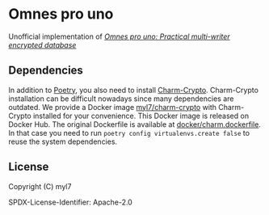 # Omnes pro uno

Unofficial implementation of [_Omnes pro uno: Practical multi-writer encrypted database_][Omnes pro uno]

[Omnes pro uno]: https://www.usenix.org/conference/usenixsecurity22/presentation/wang-jiafan

## Dependencies

In addition to [Poetry], you also need to install [Charm-Crypto].
Charm-Crypto installation can be difficult nowadays since many dependencies are outdated.
We provide a Docker image [myl7/charm-crypto] with Charm-Crypto installed for your convenience.
This Docker image is released on Docker Hub.
The original Dockerfile is available at [docker/charm.dockerfile](docker/charm.dockerfile).
In that case you need to run `poetry config virtualenvs.create false` to reuse the system dependencies.

[Poetry]: https://python-poetry.org/
[Charm-Crypto]: https://jhuisi.github.io/charm/
[myl7/charm-crypto]: https://hub.docker.com/r/myl7/charm-crypto

## License

Copyright (C) myl7

SPDX-License-Identifier: Apache-2.0
